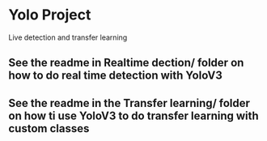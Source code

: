 # Yolo Project
Live detection and transfer learning

## See the readme in Realtime dection/ folder on how to do real time detection with YoloV3

## See the readme in the Transfer learning/ folder on how ti use YoloV3 to do transfer learning with custom classes
